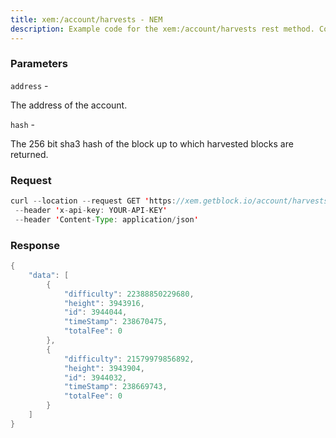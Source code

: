 ```yaml
---
title: xem:/account/harvests - NEM
description: Example code for the xem:/account/harvests rest method. Сomplete guide on how to use xem:/account/harvests rest in GetBlock.io Web3 documentation.
---
```


### Parameters


`address` -

The address of the account.

`hash` -

The 256 bit sha3 hash of the block up to which harvested blocks are
returned.

### Request

``` java
curl --location --request GET 'https://xem.getblock.io/account/harvests?address=NCXIQA4FF5JB6AMQ53NQ3ZMRD3X3PJEWDJJJIGHT&hash=ff8f8d88a65d499165c2e4fa1c95bd4d5366f71d7a62efc21b0df39b6c80613a' 
 --header 'x-api-key: YOUR-API-KEY' 
 --header 'Content-Type: application/json'
```

###  Response

``` java
{
    "data": [
        {
            "difficulty": 22388850229680,
            "height": 3943916,
            "id": 3944044,
            "timeStamp": 238670475,
            "totalFee": 0
        },
        {
            "difficulty": 21579979856892,
            "height": 3943904,
            "id": 3944032,
            "timeStamp": 238669743,
            "totalFee": 0
        }
    ]
}
```

